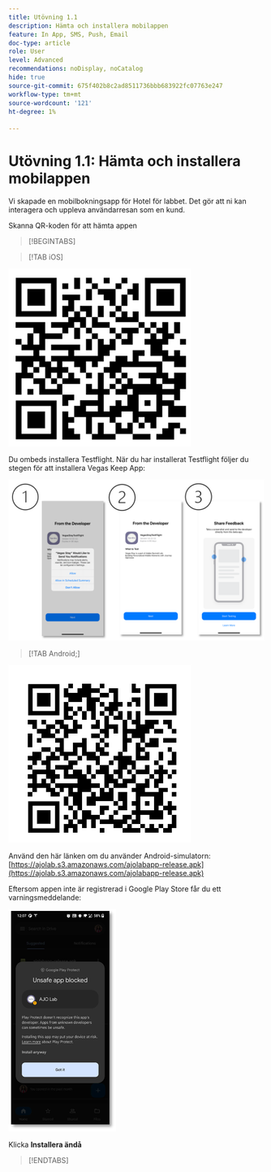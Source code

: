 ```yaml
---
title: Utövning 1.1
description: Hämta och installera mobilappen
feature: In App, SMS, Push, Email
doc-type: article
role: User
level: Advanced
recommendations: noDisplay, noCatalog
hide: true
source-git-commit: 675f402b8c2ad8511736bbb683922fc07763e247
workflow-type: tm+mt
source-wordcount: '121'
ht-degree: 1%

---
```



# Utövning 1.1: Hämta och installera mobilappen

Vi skapade en mobilbokningsapp för Hotel för labbet. Det gör att ni kan interagera och uppleva användarresan som en kund.

Skanna QR-koden för att hämta appen

>[!BEGINTABS]

>[!TAB iOS]

![QR-kod för iOS](/help/assets/lab731-ios-qr-code.png)

Du ombeds installera Testflight. När du har installerat Testflight följer du stegen för att installera Vegas Keep App:

![steg för att installera iOS](/help/assets/lab731-install-ios.png)

>[!TAB Android;]

![QR-kod för Android](/help/assets/lab731-android-qr-code.png)

Använd den här länken om du använder Android-simulatorn: [https://ajolab.s3.amazonaws.com/ajolabapp-release.apk](https://ajolab.s3.amazonaws.com/ajolabapp-release.apk)

Eftersom appen inte är registrerad i Google Play Store får du ett varningsmeddelande:

![Android-varningsskärm](/help/assets/lab731-install-android.png)

Klicka **Installera ändå**

>[!ENDTABS]
